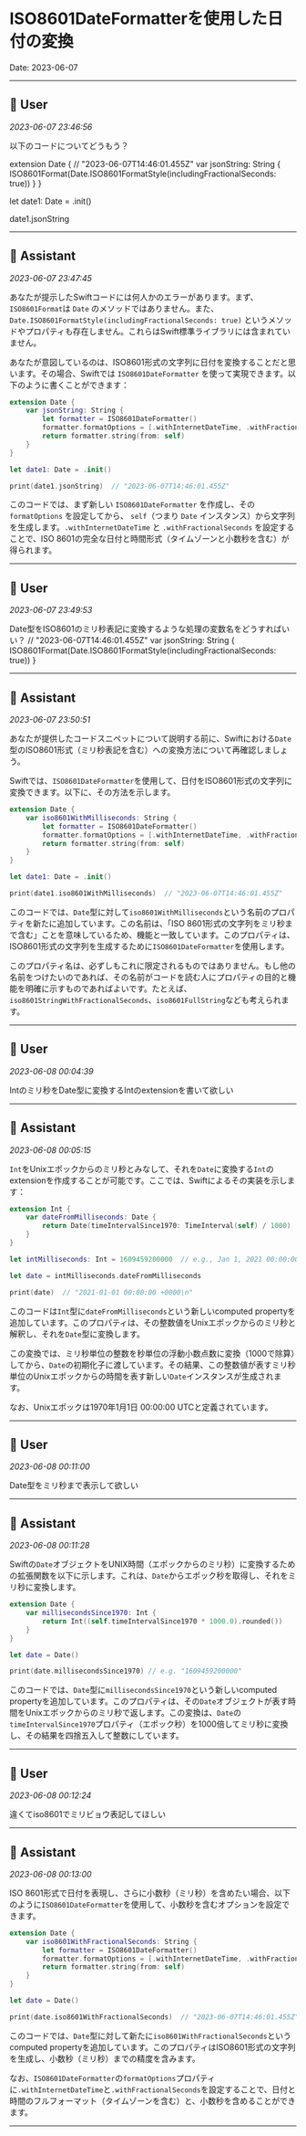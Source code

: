 # ISO8601DateFormatterを使用した日付の変換

Date: 2023-06-07

---

## 👤 User
*2023-06-07 23:46:56*

以下のコードについてどうもう？


extension Date {
    // "2023-06-07T14:46:01.455Z"
    var jsonString: String {
        ISO8601Format(Date.ISO8601FormatStyle(includingFractionalSeconds: true))
    }
}

let date1: Date = .init()

date1.jsonString

---

## 🤖 Assistant
*2023-06-07 23:47:45*

あなたが提示したSwiftコードには何人かのエラーがあります。まず、 `ISO8601Format`は `Date` のメソッドではありません。また、 `Date.ISO8601FormatStyle(includingFractionalSeconds: true)` というメソッドやプロパティも存在しません。これらはSwift標準ライブラリには含まれていません。

あなたが意図しているのは、ISO8601形式の文字列に日付を変換することだと思います。その場合、Swiftでは `ISO8601DateFormatter` を使って実現できます。以下のように書くことができます：

```swift
extension Date {
    var jsonString: String {
        let formatter = ISO8601DateFormatter()
        formatter.formatOptions = [.withInternetDateTime, .withFractionalSeconds]
        return formatter.string(from: self)
    }
}

let date1: Date = .init()

print(date1.jsonString)  // "2023-06-07T14:46:01.455Z"
```

このコードでは、まず新しい `ISO8601DateFormatter` を作成し、その `formatOptions` を設定してから、 `self`（つまり `Date` インスタンス）から文字列を生成します。`.withInternetDateTime` と `.withFractionalSeconds` を設定することで、ISO 8601の完全な日付と時間形式（タイムゾーンと小数秒を含む）が得られます。

---

## 👤 User
*2023-06-07 23:49:53*

Date型をISO8601のミリ秒表記に変換するような処理の変数名をどうすればいい？
// "2023-06-07T14:46:01.455Z"
    var jsonString: String {
        ISO8601Format(Date.ISO8601FormatStyle(includingFractionalSeconds: true))
    }

---

## 🤖 Assistant
*2023-06-07 23:50:51*

あなたが提供したコードスニペットについて説明する前に、Swiftにおける`Date`型のISO8601形式（ミリ秒表記を含む）への変換方法について再確認しましょう。

Swiftでは、`ISO8601DateFormatter`を使用して、日付をISO8601形式の文字列に変換できます。以下に、その方法を示します。

```swift
extension Date {
    var iso8601WithMilliseconds: String {
        let formatter = ISO8601DateFormatter()
        formatter.formatOptions = [.withInternetDateTime, .withFractionalSeconds]
        return formatter.string(from: self)
    }
}

let date1: Date = .init()

print(date1.iso8601WithMilliseconds)  // "2023-06-07T14:46:01.455Z"
```

このコードでは、`Date`型に対して`iso8601WithMilliseconds`という名前のプロパティを新たに追加しています。この名前は、「ISO 8601形式の文字列をミリ秒まで含む」ことを意味しているため、機能と一致しています。このプロパティは、ISO8601形式の文字列を生成するために`ISO8601DateFormatter`を使用します。

このプロパティ名は、必ずしもこれに限定されるものではありません。もし他の名前をつけたいのであれば、その名前がコードを読む人にプロパティの目的と機能を明確に示すものであればよいです。たとえば、`iso8601StringWithFractionalSeconds`、`iso8601FullString`なども考えられます。

---

## 👤 User
*2023-06-08 00:04:39*

Intのミリ秒をDate型に変換するIntのextensionを書いて欲しい

---

## 🤖 Assistant
*2023-06-08 00:05:15*

`Int`をUnixエポックからのミリ秒とみなして、それを`Date`に変換する`Int`のextensionを作成することが可能です。ここでは、Swiftによるその実装を示します：

```swift
extension Int {
    var dateFromMilliseconds: Date {
        return Date(timeIntervalSince1970: TimeInterval(self) / 1000)
    }
}

let intMilliseconds: Int = 1609459200000  // e.g., Jan 1, 2021 00:00:00 GMT in milliseconds

let date = intMilliseconds.dateFromMilliseconds

print(date)  // "2021-01-01 00:00:00 +0000\n"
```

このコードは`Int`型に`dateFromMilliseconds`という新しいcomputed propertyを追加しています。このプロパティは、その整数値をUnixエポックからのミリ秒と解釈し、それを`Date`型に変換します。

この変換では、ミリ秒単位の整数を秒単位の浮動小数点数に変換（1000で除算）してから、`Date`の初期化子に渡しています。その結果、この整数値が表すミリ秒単位のUnixエポックからの時間を表す新しい`Date`インスタンスが生成されます。

なお、Unixエポックは1970年1月1日 00:00:00 UTCと定義されています。

---

## 👤 User
*2023-06-08 00:11:00*

Date型をミリ秒まで表示して欲しい

---

## 🤖 Assistant
*2023-06-08 00:11:28*

Swiftの`Date`オブジェクトをUNIX時間（エポックからのミリ秒）に変換するための拡張関数を以下に示します。これは、`Date`からエポック秒を取得し、それをミリ秒に変換します。

```swift
extension Date {
    var millisecondsSince1970: Int {
        return Int((self.timeIntervalSince1970 * 1000.0).rounded())
    }
}

let date = Date()

print(date.millisecondsSince1970) // e.g. "1609459200000"
```

このコードでは、`Date`型に`millisecondsSince1970`という新しいcomputed propertyを追加しています。このプロパティは、その`Date`オブジェクトが表す時間をUnixエポックからのミリ秒で返します。この変換は、`Date`の`timeIntervalSince1970`プロパティ（エポック秒）を1000倍してミリ秒に変換し、その結果を四捨五入して整数にしています。

---

## 👤 User
*2023-06-08 00:12:24*

違くてiso8601でミリビョウ表記してほしい

---

## 🤖 Assistant
*2023-06-08 00:13:00*

ISO 8601形式で日付を表現し、さらに小数秒（ミリ秒）を含めたい場合、以下のように`ISO8601DateFormatter`を使用して、小数秒を含むオプションを設定できます。

```swift
extension Date {
    var iso8601WithFractionalSeconds: String {
        let formatter = ISO8601DateFormatter()
        formatter.formatOptions = [.withInternetDateTime, .withFractionalSeconds]
        return formatter.string(from: self)
    }
}

let date = Date()

print(date.iso8601WithFractionalSeconds)  // "2023-06-07T14:46:01.455Z"
```

このコードでは、`Date`型に対して新たに`iso8601WithFractionalSeconds`というcomputed propertyを追加しています。このプロパティはISO8601形式の文字列を生成し、小数秒（ミリ秒）までの精度を含みます。

なお、`ISO8601DateFormatter`の`formatOptions`プロパティに`.withInternetDateTime`と`.withFractionalSeconds`を設定することで、日付と時間のフルフォーマット（タイムゾーンを含む）と、小数秒を含めることができます。

---
